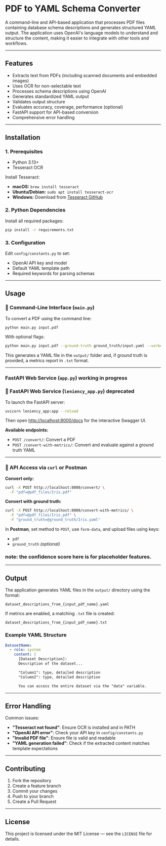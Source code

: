 # PDF to YAML Schema Converter

A command-line and API-based application that processes PDF files containing database schema descriptions and generates structured YAML output. The application uses OpenAI's language models to understand and structure the content, making it easier to integrate with other tools and workflows.

---

## Features

- Extracts text from PDFs (including scanned documents and embedded images)
- Uses OCR for non-selectable text
- Processes schema descriptions using OpenAI
- Generates standardized YAML output
- Validates output structure
- Evaluates accuracy, coverage, performance (optional)
- FastAPI support for API-based conversion
- Comprehensive error handling

---

## Installation

### 1. Prerequisites
- Python 3.13+
- Tesseract OCR

Install Tesseract:
- **macOS:** `brew install tesseract`
- **Ubuntu/Debian:** `sudo apt install tesseract-ocr`
- **Windows:** Download from [Tesseract GitHub](https://github.com/tesseract-ocr/tesseract)

### 2. Python Dependencies
Install all required packages:

```bash
pip install -r requirements.txt
```

### 3. Configuration
Edit `config/constants.py` to set:
- OpenAI API key and model
- Default YAML template path
- Required keywords for parsing schemas

---

## Usage

### 🔁 Command-Line Interface (`main.py`)
To convert a PDF using the command line:

```bash
python main.py input.pdf
```

With optional flags:

```bash
python main.py input.pdf --ground-truth ground_truth/input.yaml --verbose
```

This generates a YAML file in the `output/` folder and, if ground truth is provided, a metrics report in `.txt` format.

---
### FastAPI Web Service (`app.py`) working in progress
### 🚀 FastAPI Web Service (`leniency_app.py`) deprecated
To launch the FastAPI server:

```bash
uvicorn leniency_app:app --reload
```

Then open [http://localhost:8000/docs](http://localhost:8000/docs) for the interactive Swagger UI.

**Available endpoints:**
- `POST /convert/`: Convert a PDF
- `POST /convert-with-metrics/`: Convert and evaluate against a ground truth YAML

---

### 📡 API Access via `curl` or Postman

**Convert only:**
```bash
curl -X POST http://localhost:8000/convert/ \
  -F "pdf=@pdf_files/Iris.pdf"
```

**Convert with ground truth:**
```bash
curl -X POST http://localhost:8000/convert-with-metrics/ \
  -F "pdf=@pdf_files/Iris.pdf" \
  -F "ground_truth=@ground_truth/Iris.yaml"
```

In **Postman**, set method to `POST`, use `form-data`, and upload files using keys:
- `pdf`
- `ground_truth` *(optional)*

### note: the confidence score here is for placeholder features.
---

## Output

The application generates YAML files in the `output/` directory using the format:

```
dataset_descriptions_from_{input_pdf_name}.yaml
```

If metrics are enabled, a matching `.txt` file is created:

```
dataset_descriptions_from_{input_pdf_name}.txt
```

### Example YAML Structure
```yaml
DatasetName:
  - role: system
    content: |
      [Dataset Description]:
      Description of the dataset...

      "Column1": type, detailed description
      "Column2": type, detailed description

      You can access the entire dataset via the "data" variable.
```

---

## Error Handling

Common issues:
- **"Tesseract not found"**: Ensure OCR is installed and in PATH
- **"OpenAI API error"**: Check your API key in `config/constants.py`
- **"Invalid PDF file"**: Ensure file is valid and readable
- **"YAML generation failed"**: Check if the extracted content matches template expectations

---

## Contributing

1. Fork the repository
2. Create a feature branch
3. Commit your changes
4. Push to your branch
5. Create a Pull Request

---

## License

This project is licensed under the MIT License — see the `LICENSE` file for details.

